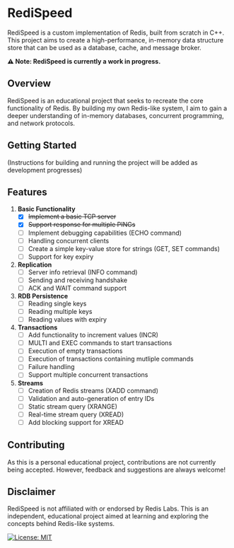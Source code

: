 # RediSpeed

RediSpeed is a custom implementation of Redis, built from scratch in C++. This project aims to create a high-performance, in-memory data structure store that can be used as a database, cache, and message broker.

**⚠️ Note: RediSpeed is currently a work in progress.**

## Overview

RediSpeed is an educational project that seeks to recreate the core functionality of Redis. By building my own Redis-like system, I aim to gain a deeper understanding of in-memory databases, concurrent programming, and network protocols.

## Getting Started

(Instructions for building and running the project will be added as development progresses)

## Features

1. **Basic Functionality**
   - [x] ~~Implement a basic TCP server~~
   - [x] ~~Support response for multiple PINGs~~
   - [ ] Implement debugging capabilities (ECHO command)
   - [ ] Handling concurrent clients
   - [ ] Create a simple key-value store for strings (GET, SET commands)
   - [ ] Support for key expiry

2. **Replication**
   - [ ] Server info retrieval (INFO command)
   - [ ] Sending and receiving handshake
   - [ ] ACK and WAIT command support

3. **RDB Persistence**
   - [ ] Reading single keys
   - [ ] Reading multiple keys
   - [ ] Reading values with expiry

4. **Transactions**
   - [ ] Add functionality to increment values (INCR)
   - [ ] MULTI and EXEC commands to start transactions
   - [ ] Execution of empty transactions
   - [ ] Execution of transactions containing mutliple commands
   - [ ] Failure handling
   - [ ] Support multiple concurrent transactions

5. **Streams**
   - [ ] Creation of Redis streams (XADD command)
   - [ ] Validation and auto-generation of entry IDs
   - [ ] Static stream query (XRANGE)
   - [ ] Real-time stream query (XREAD)
   - [ ] Add blocking support for XREAD

## Contributing

As this is a personal educational project, contributions are not currently being accepted. However, feedback and suggestions are always welcome!


## Disclaimer

RediSpeed is not affiliated with or endorsed by Redis Labs. This is an independent, educational project aimed at learning and exploring the concepts behind Redis-like systems.

[![License: MIT](https://img.shields.io/badge/License-MIT-yellow.svg)](https://opensource.org/licenses/MIT)
